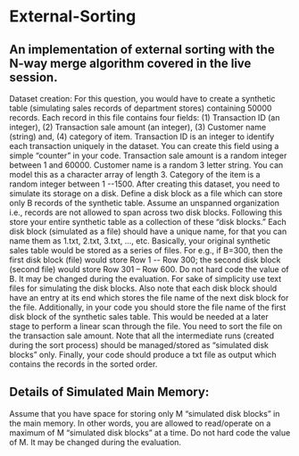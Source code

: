 # External-Sorting
## An implementation of external sorting with the N-way merge algorithm covered in the live session.
Dataset creation:
For this question, you would have to create a synthetic table (simulating sales records of department stores) containing
50000 records. Each record in this file contains four fields: (1) Transaction ID (an integer), (2) Transaction sale amount
(an integer), (3) Customer name (string) and, (4) category of item. Transaction ID is an integer to identify each transaction
uniquely in the dataset. You can create this field using a simple “counter” in your code. Transaction sale amount is a
random integer between 1 and 60000. Customer name is a random 3 letter string. You can model this as a character array
of length 3. Category of the item is a random integer between 1 --1500.
After creating this dataset, you need to simulate its storage on a disk. Define a disk block as a file which can store
only B records of the synthetic table. Assume an unspanned organization i.e., records are not allowed to span across two
disk blocks. Following this store your entire synthetic table as a collection of these “disk blocks.” Each disk block
(simulated as a file) should have a unique name, for that you can name them as 1.txt, 2.txt, 3.txt, ..., etc. Basically, your
original synthetic sales table would be stored as a series of files. For e.g., if B=300, then the first disk block (file) would
store Row 1 -- Row 300; the second disk block (second file) would store Row 301 – Row 600. Do not hard code the value
of B. It may be changed during the evaluation.
For sake of simplicity use text files for simulating the disk blocks. Also note that each disk block should have an
entry at its end which stores the file name of the next disk block for the file. Additionally, in your code you should store
the file name of the first disk block of the synthetic sales table. This would be needed at a later stage to perform a linear
scan through the file. You need to sort the file on the transaction sale amount. Note that all the intermediate runs
(created during the sort process) should be managed/stored as “simulated disk blocks” only. Finally, your code
should produce a txt file as output which contains the records in the sorted order.
## Details of Simulated Main Memory:
Assume that you have space for storing only M “simulated disk blocks” in the main memory. In other words, you are
allowed to read/operate on a maximum of M “simulated disk blocks” at a time. Do not hard code the value of M. It may
be changed during the evaluation.
